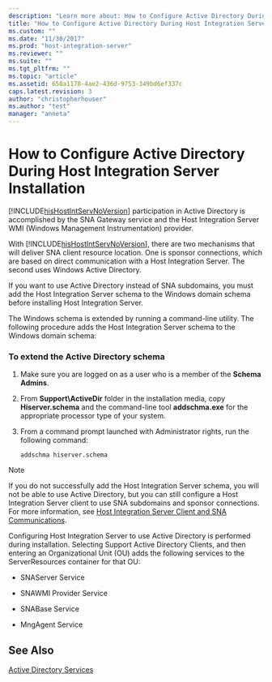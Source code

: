 ```yaml
---
description: "Learn more about: How to Configure Active Directory During Host Integration Server Installation"
title: "How to Configure Active Directory During Host Integration Server Installation1 | Microsoft Docs"
ms.custom: ""
ms.date: "11/30/2017"
ms.prod: "host-integration-server"
ms.reviewer: ""
ms.suite: ""
ms.tgt_pltfrm: ""
ms.topic: "article"
ms.assetid: 650a1178-4ae2-436d-9753-349bd6ef337c
caps.latest.revision: 3
author: "christopherhouser"
ms.author: "test"
manager: "anneta"
---
```

# How to Configure Active Directory During Host Integration Server Installation
[!INCLUDE[hisHostIntServNoVersion](../includes/hishostintservnoversion-md.md)] participation in Active Directory is accomplished by the SNA Gateway service and the Host Integration Server WMI (Windows Management Instrumentation) provider.  
  
 With [!INCLUDE[hisHostIntServNoVersion](../includes/hishostintservnoversion-md.md)], there are two mechanisms that will deliver SNA client resource location. One is sponsor connections, which are based on direct communication with a Host Integration Server. The second uses Windows Active Directory.  
  
 If you want to use Active Directory instead of SNA subdomains, you must add the Host Integration Server schema to the Windows domain schema before installing Host Integration Server.  
  
 The Windows schema is extended by running a command-line utility. The following procedure adds the Host Integration Server schema to the Windows domain schema:  
  
### To extend the Active Directory schema  
  
1.  Make sure you are logged on as a user who is a member of the **Schema Admins**.  
  
2.  From **Support\ActiveDir** folder in the installation media, copy **Hiserver.schema** and the command-line tool **addschma.exe** for the appropriate processor type of your system.  
  
3.  From a command prompt launched with Administrator rights, run the following command:  
  
     `addschma hiserver.schema`  
  
> [!NOTE]
>  If you do not successfully add the Host Integration Server schema, you will not be able to use Active Directory, but you can still configure a Host Integration Server client to use SNA subdomains and sponsor connections. For more information, see [Host Integration Server Client and SNA Communications](../core/host-integration-server-client-and-sna-communications2.md).  
  
 Configuring Host Integration Server to use Active Directory is performed during installation. Selecting Support Active Directory Clients, and then entering an Organizational Unit (OU) adds the following services to the ServerResources container for that OU:  
  
-   SNAServer Service  
  
-   SNAWMI Provider Service  
  
-   SNABase Service  
  
-   MngAgent Service  
  
## See Also  
 [Active Directory Services](../core/active-directory-services2.md)
